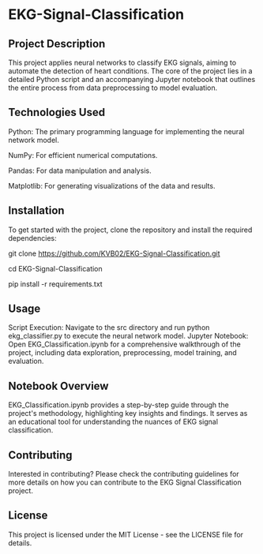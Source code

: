 # EKG-Signal-Classification

## Project Description

This project applies neural networks to classify EKG signals, aiming to automate the detection of heart conditions. The core of the project lies in a detailed Python script and an accompanying Jupyter notebook that outlines the entire process from data preprocessing to model evaluation.

## Technologies Used

Python: The primary programming language for implementing the neural network model.

NumPy: For efficient numerical computations.

Pandas: For data manipulation and analysis.

Matplotlib: For generating visualizations of the data and results.

## Installation

To get started with the project, clone the repository and install the required dependencies:

git clone https://github.com/KVB02/EKG-Signal-Classification.git

cd EKG-Signal-Classification

pip install -r requirements.txt

## Usage

Script Execution: Navigate to the src directory and run python ekg_classifier.py to execute the neural network model.
Jupyter Notebook: Open EKG_Classification.ipynb for a comprehensive walkthrough of the project, including data exploration, preprocessing, model training, and evaluation.

## Notebook Overview

EKG_Classification.ipynb provides a step-by-step guide through the project's methodology, highlighting key insights and findings. It serves as an educational tool for understanding the nuances of EKG signal classification.

## Contributing

Interested in contributing? Please check the contributing guidelines for more details on how you can contribute to the EKG Signal Classification project.

## License

This project is licensed under the MIT License - see the LICENSE file for details.
